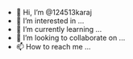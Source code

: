 - 👋 Hi, I’m @124513karaj
- 👀 I’m interested in ...
- 🌱 I’m currently learning ...
- 💞️ I’m looking to collaborate on ...
- 📫 How to reach me ...

<!---
124513karaj/124513karaj is a ✨ special ✨ repository because its `README.md` (this file) appears on your GitHub profile.
You can click the Preview link to take a look at your changes.
--->
